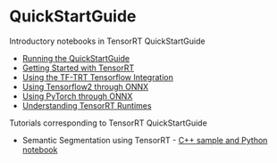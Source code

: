 # QuickStartGuide

Introductory notebooks in TensorRT QuickStartGuide
- [Running the QuickStartGuide](IntroNotebooks/0.%20Running%20This%20Guide.ipynb)
- [Getting Started with TensorRT](IntroNotebooks/1.%20Introduction.ipynb)
- [Using the TF-TRT Tensorflow Integration](IntroNotebooks/2.%20Using%20the%20Tensorflow%20TensorRT%20Integration.ipynb)
- [Using Tensorflow2 through ONNX](IntroNotebooks/3.%20Using%20Tensorflow%202%20through%20ONNX.ipynb)
- [Using PyTorch through ONNX](IntroNotebooks/4.%20Using%20PyTorch%20through%20ONNX.ipynb)
- [Understanding TensorRT Runtimes](IntroNotebooks/5.%20Understanding%20TensorRT%20Runtimes.ipynb)

Tutorials corresponding to TensorRT QuickStartGuide
- Semantic Segmentation using TensorRT - [C++ sample and Python notebook](./SemanticSegmentation/) 
